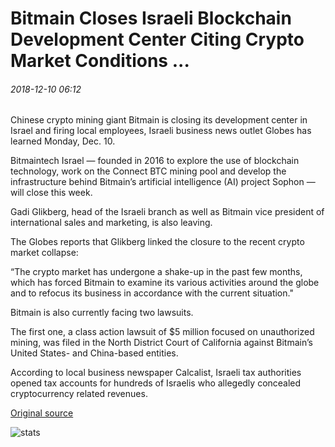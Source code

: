 # Bitmain Closes Israeli Blockchain Development Center Citing Crypto Market Conditions ...

###### 2018-12-10 06:12

Chinese crypto mining giant Bitmain is closing its development center in Israel and firing local employees, Israeli business news outlet Globes has learned Monday, Dec. 10.

Bitmaintech Israel — founded in 2016 to explore the use of blockchain technology, work on the Connect BTC mining pool and develop the infrastructure behind Bitmain’s artificial intelligence (AI) project Sophon — will close this week.

Gadi Glikberg, head of the Israeli branch as well as Bitmain vice president of international sales and marketing, is also leaving.

The Globes reports that Glikberg linked the closure to the recent crypto market collapse:

“The crypto market has undergone a shake-up in the past few months, which has forced Bitmain to examine its various activities around the globe and to refocus its business in accordance with the current situation."

Bitmain is also currently facing two lawsuits.

The first one, a class action lawsuit of $5 million focused on unauthorized mining, was filed in the North District Court of California against Bitmain’s United States- and China-based entities.

According to local business newspaper Calcalist, Israeli tax authorities opened tax accounts for hundreds of Israelis who allegedly concealed cryptocurrency related revenues.

[Original source](https://cointelegraph.com/news/bitmain-closes-israeli-blockchain-development-center-citing-crypto-market-conditions)

![stats](https://c.statcounter.com/11760860/0/a89fa40b/1/ "stats")